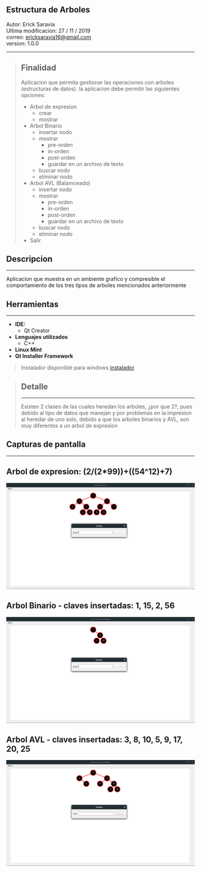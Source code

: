## **Estructura de Arboles**
Autor: Erick Saravia <br>
Ultima modificacion: 27 / 11 / 2019 <br>
correo: ericksaravia16@gmail.com <br>
version: 1.0.0
***
> ## **Finalidad**
> Aplicacion que permita gestionar las operaciones con arboles (estructuras de datos). la aplicacion debe permitir las siguientes opciones:
> - Arbol de expresion
>   - crear
>   - mostrar
> - Arbol Binario
>   - insertar nodo
>   - mostrar
>       - pre-orden
>       - in-orden
>       - post-orden
>       - guardar en un archivo de texto       
>   - buscar nodo
>   - eliminar nodo
> - Arbol AVL (Balamceado)
>   - insertar nodo
>   - mostrar
>       - pre-orden
>       - in-orden
>       - post-orden
>       - guardar en un archivo de texto       
>   - buscar nodo
>   - eliminar nodo
> - Salir   


## Descripcion
***
Aplicacion que muestra en un ambiente grafico y compresible el comportamiento de los tres tipos de arboles mencionados anteriormente

## **Herramientas** 
***
- **IDE:** 
    - Qt Creator 
- **Lenguajes utilizados**
    - C++
- **Linux Mint**
- **Qt Installer Framework**

> Instalador disponible para windows [instalador](instalador/instaler.exe)

> ## **Detalle**
> ---
> Existen 2 clases de las cuales heredan los arboles, ¿por que 2?, pues debido al tipo de datos que manejan y por problemas en la impresion al heredar de uno solo, debido a que los arboles binarios y AVL, son muy diferentes a un arbol de expresion 

## **Capturas de pantalla**
---
## Arbol de expresion: (2/(2*99))+((54^12)+7)
![Arbol de expresion](capturas/arbolEXP.png)

## Arbol Binario - claves insertadas: 1, 15, 2, 56
![Arbol de expresion](capturas/arbolBinario.png)

## Arbol AVL - claves insertadas: 3, 8, 10, 5, 9, 17, 20, 25
![Arbol de expresion](capturas/arbolAVL.png)